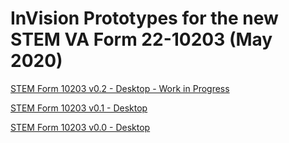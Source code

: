 # InVision Prototypes for the new STEM VA Form 22-10203 (May 2020)  

[STEM Form 10203 v0.2 - Desktop - Work in Progress]()  

[STEM Form 10203 v0.1 - Desktop](https://bahdigital.invisionapp.com/share/AUIADV5GTC2)  

[STEM Form 10203 v0.0 - Desktop](https://bahdigital.invisionapp.com/share/MUIADS5R2HC)  


